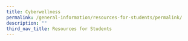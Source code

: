 ```yaml
---
title: Cyberwellness
permalink: /general-information/resources-for-students/permalink/
description: ""
third_nav_title: Resources for Students
---
```

